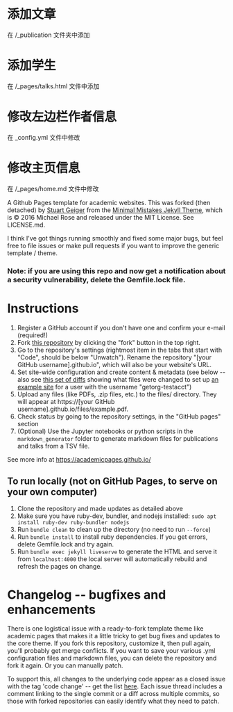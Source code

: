 # 添加文章
在 /_publication 文件夹中添加

# 添加学生
在 /_pages/talks.html 文件中添加

# 修改左边栏作者信息
在 _config.yml 文件中修改

# 修改主页信息
在 /_pages/home.md 文件中修改

A Github Pages template for academic websites. This was forked (then detached) by [Stuart Geiger](https://github.com/staeiou) from the [Minimal Mistakes Jekyll Theme](https://mmistakes.github.io/minimal-mistakes/), which is © 2016 Michael Rose and released under the MIT License. See LICENSE.md.

I think I've got things running smoothly and fixed some major bugs, but feel free to file issues or make pull requests if you want to improve the generic template / theme.

### Note: if you are using this repo and now get a notification about a security vulnerability, delete the Gemfile.lock file. 

# Instructions

1. Register a GitHub account if you don't have one and confirm your e-mail (required!)
1. Fork [this repository](https://github.com/academicpages/academicpages.github.io) by clicking the "fork" button in the top right. 
1. Go to the repository's settings (rightmost item in the tabs that start with "Code", should be below "Unwatch"). Rename the repository "[your GitHub username].github.io", which will also be your website's URL.
1. Set site-wide configuration and create content & metadata (see below -- also see [this set of diffs](http://archive.is/3TPas) showing what files were changed to set up [an example site](https://getorg-testacct.github.io) for a user with the username "getorg-testacct")
1. Upload any files (like PDFs, .zip files, etc.) to the files/ directory. They will appear at https://[your GitHub username].github.io/files/example.pdf.  
1. Check status by going to the repository settings, in the "GitHub pages" section
1. (Optional) Use the Jupyter notebooks or python scripts in the `markdown_generator` folder to generate markdown files for publications and talks from a TSV file.

See more info at https://academicpages.github.io/

## To run locally (not on GitHub Pages, to serve on your own computer)

1. Clone the repository and made updates as detailed above
1. Make sure you have ruby-dev, bundler, and nodejs installed: `sudo apt install ruby-dev ruby-bundler nodejs`
1. Run `bundle clean` to clean up the directory (no need to run `--force`)
1. Run `bundle install` to install ruby dependencies. If you get errors, delete Gemfile.lock and try again.
1. Run `bundle exec jekyll liveserve` to generate the HTML and serve it from `localhost:4000` the local server will automatically rebuild and refresh the pages on change.

# Changelog -- bugfixes and enhancements

There is one logistical issue with a ready-to-fork template theme like academic pages that makes it a little tricky to get bug fixes and updates to the core theme. If you fork this repository, customize it, then pull again, you'll probably get merge conflicts. If you want to save your various .yml configuration files and markdown files, you can delete the repository and fork it again. Or you can manually patch. 

To support this, all changes to the underlying code appear as a closed issue with the tag 'code change' -- get the list [here](https://github.com/academicpages/academicpages.github.io/issues?q=is%3Aclosed%20is%3Aissue%20label%3A%22code%20change%22%20). Each issue thread includes a comment linking to the single commit or a diff across multiple commits, so those with forked repositories can easily identify what they need to patch.
